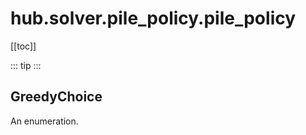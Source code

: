 # hub.solver.pile_policy.pile_policy

[[toc]]

::: tip
<skdecide-summary></skdecide-summary>
:::

## GreedyChoice

An enumeration.

